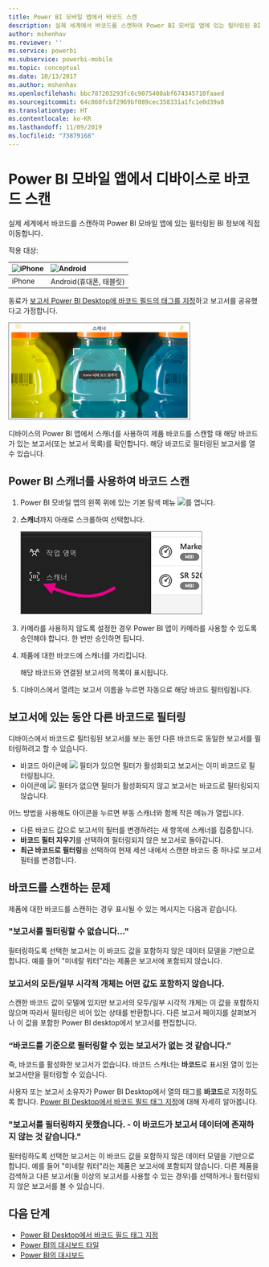 ```yaml
---
title: Power BI 모바일 앱에서 바코드 스캔
description: 실제 세계에서 바코드를 스캔하여 Power BI 모바일 앱에 있는 필터링된 BI 정보에 직접 이동합니다.
author: mshenhav
ms.reviewer: ''
ms.service: powerbi
ms.subservice: powerbi-mobile
ms.topic: conceptual
ms.date: 10/13/2017
ms.author: mshenhav
ms.openlocfilehash: bbc787203293fc6c9075400abf674345710faaed
ms.sourcegitcommit: 64c860fcbf2969bf089cec358331a1fc1e0d39a8
ms.translationtype: HT
ms.contentlocale: ko-KR
ms.lasthandoff: 11/09/2019
ms.locfileid: "73879168"
---
```

# <a name="scan-a-barcode-with-your-device-from-the-power-bi-mobile-app"></a>Power BI 모바일 앱에서 디바이스로 바코드 스캔
실제 세계에서 바코드를 스캔하여 Power BI 모바일 앱에 있는 필터링된 BI 정보에 직접 이동합니다.


적용 대상:

| ![iPhone](./media/mobile-apps-quickstart-view-dashboard-report/iphone-logo-30-px.png) | ![Android](./media/mobile-apps-quickstart-view-dashboard-report/android-logo-30-px.png) | 
|:--- |:--- |
| iPhone | Android(휴대폰, 태블릿) | 

동료가 [보고서 Power BI Desktop에 바코드 필드의 태그를 지정](../../desktop-mobile-barcodes.md)하고 보고서를 공유했다고 가정합니다. 

![](media/mobile-apps-scan-barcode-iphone/power-bi-barcode-scanner.png)

디바이스의 Power BI 앱에서 스캐너를 사용하여 제품 바코드를 스캔할 때 해당 바코드가 있는 보고서(또는 보고서 목록)를 확인합니다. 해당 바코드로 필터링된 보고서를 열 수 있습니다.

## <a name="scan-a-barcode-with-the-power-bi-scanner"></a>Power BI 스캐너를 사용하여 바코드 스캔
1. Power BI 모바일 앱의 왼쪽 위에 있는 기본 탐색 메뉴 ![](media/mobile-apps-scan-barcode-iphone/pbi_iph_navmenu.png)를 엽니다. 
2. **스캐너**까지 아래로 스크롤하여 선택합니다. 
   
    ![](media/mobile-apps-scan-barcode-iphone/power-bi-scanner.png)
3. 카메라를 사용하지 않도록 설정한 경우 Power BI 앱이 카메라를 사용할 수 있도록 승인해야 합니다. 한 번만 승인하면 됩니다. 
4. 제품에 대한 바코드에 스캐너를 가리킵니다. 
   
    해당 바코드와 연결된 보고서의 목록이 표시됩니다.
5. 디바이스에서 열려는 보고서 이름을 누르면 자동으로 해당 바코드 필터링됩니다.

## <a name="filter-by-other-barcodes-while-in-a-report"></a>보고서에 있는 동안 다른 바코드로 필터링
디바이스에서 바코드로 필터링된 보고서를 보는 동안 다른 바코드로 동일한 보고서를 필터링하려고 할 수 있습니다.

* 바코드 아이콘에 ![](media/mobile-apps-scan-barcode-iphone/power-bi-barcode-filtered-icon-black.png) 필터가 있으면 필터가 활성화되고 보고서는 이미 바코드로 필터링됩니다. 
* 아이콘에 ![](media/mobile-apps-scan-barcode-iphone/power-bi-barcode-unfiltered-icon.png) 필터가 없으면 필터가 활성화되지 않고 보고서는 바코드로 필터링되지 않습니다. 

어느 방법을 사용해도 아이콘을 누르면 부동 스캐너와 함께 작은 메뉴가 열립니다.

* 다른 바코드 값으로 보고서의 필터를 변경하려는 새 항목에 스캐너를 집중합니다. 
* **바코드 필터 지우기**를 선택하여 필터링되지 않은 보고서로 돌아갑니다.
* **최근 바코드로 필터링**을 선택하여 현재 세션 내에서 스캔한 바코드 중 하나로 보고서 필터를 변경합니다.

## <a name="issues-with-scanning-a-barcode"></a>바코드를 스캔하는 문제
제품에 대한 바코드를 스캔하는 경우 표시될 수 있는 메시지는 다음과 같습니다.

### <a name="couldnt-filter-report"></a>"보고서를 필터링할 수 없습니다..."
필터링하도록 선택한 보고서는 이 바코드 값을 포함하지 않은 데이터 모델을 기반으로 합니다. 예를 들어 "미네랄 워터"라는 제품은 보고서에 포함되지 않습니다.  

### <a name="allsome-of-the-visuals-in-the-report-dont-contain-any-value"></a>보고서의 모든/일부 시각적 개체는 어떤 값도 포함하지 않습니다.
스캔한 바코드 값이 모델에 있지만 보고서의 모두/일부 시각적 개체는 이 값을 포함하지 않으며 따라서 필터링은 비어 있는 상태를 반환합니다. 다른 보고서 페이지를 살펴보거나 이 값을 포함한 Power BI desktop에서 보고서를 편집합니다. 

### <a name="looks-like-you-dont-have-any-reports-that-can-be-filtered-by-barcodes"></a>“바코드를 기준으로 필터링할 수 있는 보고서가 없는 것 같습니다.”
즉, 바코드를 활성화한 보고서가 없습니다. 바코드 스캐너는 **바코드**로 표시된 열이 있는 보고서만을 필터링할 수 있습니다.  

사용자 또는 보고서 소유자가 Power BI Desktop에서 열의 태그를 **바코드**로 지정하도록 합니다. [Power BI Desktop에서 바코드 필드 태그 지정](../../desktop-mobile-barcodes.md)에 대해 자세히 알아봅니다.

### <a name="couldnt-filter-report---looks-like-this-barcode-doesnt-exist-in-the-report-data"></a>"보고서를 필터링하지 못했습니다. - 이 바코드가 보고서 데이터에 존재하지 않는 것 같습니다."
필터링하도록 선택한 보고서는 이 바코드 값을 포함하지 않은 데이터 모델을 기반으로 합니다. 예를 들어 "미네랄 워터"라는 제품은 보고서에 포함되지 않습니다. 다른 제품을 검색하고 다른 보고서(둘 이상의 보고서를 사용할 수 있는 경우)를 선택하거나 필터링되지 않은 보고서를 볼 수 있습니다. 

## <a name="next-steps"></a>다음 단계
* [Power BI Desktop에서 바코드 필드 태그 지정](../../desktop-mobile-barcodes.md)
* [Power BI의 대시보드 타일](../end-user-tiles.md)
* [Power BI의 대시보드](../end-user-dashboards.md)


